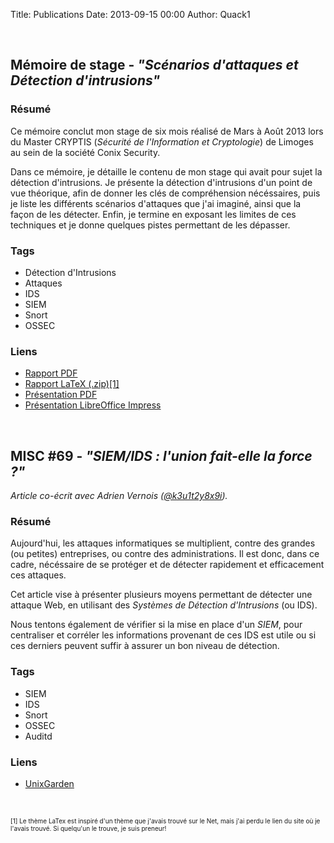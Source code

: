 Title: Publications
Date: 2013-09-15 00:00
Author: Quack1

&nbsp;
## **Mémoire de stage - _"Scénarios d'attaques et Détection d'intrusions"_**

### Résumé

Ce mémoire conclut mon stage de six mois réalisé de Mars à Août 2013 lors du Master CRYPTIS (_Sécurité de l'Information et Cryptologie_) de Limoges au sein de la société Conix Security.

Dans ce mémoire, je détaille le contenu de mon stage qui avait pour sujet la détection d'intrusions. Je présente la détection d'intrusions d'un point de vue théorique, afin de donner les clés de compréhension nécéssaires, puis je liste les différents scénarios d'attaques que j'ai imaginé, ainsi que la façon de les détecter. Enfin, je termine en exposant les limites de ces techniques et je donne quelques pistes permettant de les dépasser.

### Tags

- Détection d'Intrusions
- Attaques
- IDS
- SIEM
- Snort
- OSSEC

### Liens

- [Rapport PDF](/static/upload/memoire_stage.pdf)
- [Rapport LaTeX (.zip)[1]](/static/upload/memoire_stage.zip)
- [Présentation PDF](/static/upload/presentation_memoire_stage.pdf)
- [Présentation LibreOffice Impress](/static/upload/presentation_memoire_stage.odp)

&nbsp;
## **MISC #69 - _"SIEM/IDS : l'union fait-elle la force ?"_**

_Article co-écrit avec Adrien Vernois ([@k3u1t2y8x9i](https://twitter.com/k3u1t2y8x9i))._

### Résumé

Aujourd'hui, les attaques informatiques se multiplient, contre des grandes (ou petites) entreprises, ou contre des administrations. Il est donc, dans ce cadre, nécéssaire de se protéger et de détecter rapidement et efficacement ces attaques.

Cet article vise à présenter plusieurs moyens permettant de détecter une attaque Web, en utilisant des _Systèmes de Détection d'Intrusions_ (ou IDS).

Nous tentons également de vérifier si la mise en place d'un _SIEM_, pour centraliser et corréler les informations provenant de ces IDS est utile ou si ces derniers peuvent suffir à assurer un bon niveau de détection.

### Tags

- SIEM
- IDS
- Snort
- OSSEC
- Auditd

### Liens

- [UnixGarden](http://boutique.ed-diamond.com/misc/495-misc69.html)

&nbsp;

<p style="font-size: 10px;">[1] Le thème LaTex est inspiré d'un thème que j'avais trouvé sur le Net, mais j'ai perdu le lien du site où je l'avais trouvé. Si quelqu'un le trouve, je suis preneur!</p>